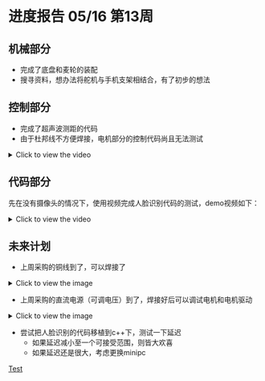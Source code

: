 # 进度报告 05/16 第13周

## 机械部分
* 完成了底盘和麦轮的装配
* 搜寻资料，想办法将舵机与手机支架相结合，有了初步的想法

## 控制部分

* 完成了超声波测距的代码
* 由于杜邦线不方便焊接，电机部分的控制代码尚且无法测试

<details>
  <summary>Click to view the video</summary>

  [Download the video](https://github.com/0kitasan/demo/assets/62045828/d660f4a4-f9a2-476c-a86e-d7e5b86e4841)
</details>


## 代码部分

先在没有摄像头的情况下，使用视频完成人脸识别代码的测试，demo视频如下：

<details>
  <summary>Click to view the video</summary>

  [Download the video](https://github.com/0kitasan/demo/assets/62045828/1161ac87-93a4-4792-ac36-0484ebcc419e)


  [Download the video](https://github.com/0kitasan/demo/assets/62045828/8ce638a8-ca06-4461-af30-9338d5c1cee5)
</details>

## 未来计划

* 上周采购的铜线到了，可以焊接了

<details>
  <summary>Click to view the image</summary>
  <img src="https://github.com/0kitasan/demo/assets/62045828/624e773f-6b15-404c-88b5-6a379b60f1f3" alt="Demo Image" width="400">
</details>

* 上周采购的直流电源（可调电压）到了，焊接好后可以调试电机和电机驱动

<details>
  <summary>Click to view the image</summary>
  <img src="https://github.com/0kitasan/demo/assets/62045828/c5c39678-342f-4833-b646-81274dc1fdb6" alt="Demo Image" width="400">
  <img src="https://github.com/0kitasan/demo/assets/62045828/4abc4437-9818-4a01-b374-e7ce8504ef3f" alt="Demo Image" width="400">
</details>

* 尝试把人脸识别的代码移植到c++下，测试一下延迟
  * 如果延迟减小至一个可接受范围，则皆大欢喜
  * 如果延迟还是很大，考虑更换minipc



[Test](https://github.com/0kitasan/demo/assets/62045828/d660f4a4-f9a2-476c-a86e-d7e5b86e4841)




